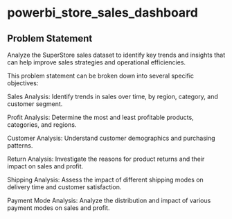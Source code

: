 # powerbi_store_sales_dashboard

## Problem Statement

Analyze the SuperStore sales dataset to identify key trends and insights that can help improve sales strategies and operational efficiencies.

This problem statement can be broken down into several specific objectives:

Sales Analysis: Identify trends in sales over time, by region, category, and customer segment.

Profit Analysis: Determine the most and least profitable products, categories, and regions.

Customer Analysis: Understand customer demographics and purchasing patterns.

Return Analysis: Investigate the reasons for product returns and their impact on sales and profit.

Shipping Analysis: Assess the impact of different shipping modes on delivery time and customer satisfaction.

Payment Mode Analysis: Analyze the distribution and impact of various payment modes on sales and profit.
